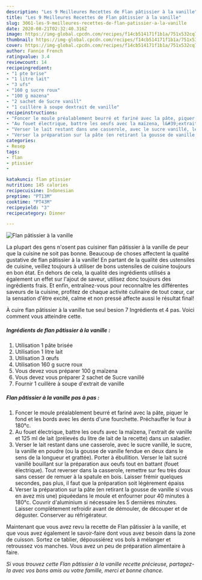 ```yaml
---
description: "Les 9 Meilleures Recettes de Flan pâtissier à la vanille"
title: "Les 9 Meilleures Recettes de Flan pâtissier à la vanille"
slug: 3061-les-9-meilleures-recettes-de-flan-patissier-a-la-vanille
date: 2020-08-21T02:32:40.316Z
image: https://img-global.cpcdn.com/recipes/f14cb514171f1b1a/751x532cq70/flan-patissier-a-la-vanille-photo-principale-de-la-recette.jpg
thumbnail: https://img-global.cpcdn.com/recipes/f14cb514171f1b1a/751x532cq70/flan-patissier-a-la-vanille-photo-principale-de-la-recette.jpg
cover: https://img-global.cpcdn.com/recipes/f14cb514171f1b1a/751x532cq70/flan-patissier-a-la-vanille-photo-principale-de-la-recette.jpg
author: Fannie French
ratingvalue: 3.4
reviewcount: 14
recipeingredient:
- "1 pte brise"
- "1 litre lait"
- "3 ufs"
- "160 g sucre roux"
- "100 g mazena"
- "2 sachet de Sucre vanill"
- "1 cuillère à soupe dextrait de vanille"
recipeinstructions:
- "Foncer le moule préalablement beurré et fariné avec la pâte, piquer le fond et les bords avec les dents d&#39;une fourchette. Préchauffer le four à 180°c."
- "Au fouet électrique, battre les oeufs avec la maïzena, l&#39;extrait de vanille et 125 ml de lait (prélevés du litre de lait de la recette) dans un saladier."
- "Verser le lait restant dans une casserole, avec le sucre vanillé, le sucre, la vanille en poudre (ou la gousse de vanille fendue en deux dans le sens de la longueur et grattée). Porter à ébullition. Verser le lait sucré vanillé bouillant sur la préparation aux oeufs tout en battant (fouet électrique). Tout reverser dans la casserole, remettre sur feu très doux sans cesser de remuer à la spatule en bois. Laisser frémir quelques secondes, pas plus, il faut que la préparation soit légèrement épaiss"
- "Verser la préparation sur la pâte (en retirant la gousse de vanille si vous en avez mis une) piquéedans le moule et enfourner pour 40 minutes à 180°c. Couvrir d&#39;aluminium si nécessaire les 5 dernières minutes. Laisser complètement refroidir avant de démouler, de découper et de déguster. Conserver au réfrigérateur."
categories:
- Resep
tags:
- flan
- ptissier
- 

katakunci: flan ptissier  
nutrition: 145 calories
recipecuisine: Indonesian
preptime: "PT13M"
cooktime: "PT43M"
recipeyield: "3"
recipecategory: Dinner

---
```



![Flan pâtissier à la vanille](https://img-global.cpcdn.com/recipes/f14cb514171f1b1a/751x532cq70/flan-patissier-a-la-vanille-photo-principale-de-la-recette.jpg)

La plupart des gens n'osent pas cuisiner flan pâtissier à la vanille de peur que la cuisine ne soit pas bonne. Beaucoup de choses affectent la qualité gustative de flan pâtissier à la vanille! En partant de la qualité des ustensiles de cuisine, veillez toujours à utiliser de bons ustensiles de cuisine toujours en bon état. En dehors de cela, la qualité des ingrédients utilisés a également un effet sur l'ajout de saveur, utilisez donc toujours des ingrédients frais. Et enfin, entraînez-vous pour reconnaître les différentes saveurs de la cuisine, profitez de chaque activité culinaire de tout cœur, car la sensation d'être excité, calme et non pressé affecte aussi le résultat final!

<!--inarticleads1-->

À cuire flan pâtissier à la vanille tue seul besion 7 Ingrédients et 4 pas. Voici comment vous atteindre cette.

##### Ingrédients de flan pâtissier à la vanille :

1. Utilisation 1 pâte brisée
1. Utilisation 1 litre lait
1. Utilisation 3 œufs
1. Utilisation 160 g sucre roux
1. Vous devez vous préparer 100 g maïzena
1. Vous devez vous préparer 2 sachet de Sucre vanillé
1. Fournir 1 cuillère à soupe d&#39;extrait de vanille




<!--inarticleads2-->

##### Flan pâtissier à la vanille pas à pas :

1. Foncer le moule préalablement beurré et fariné avec la pâte, piquer le fond et les bords avec les dents d&#39;une fourchette. Préchauffer le four à 180°c.
1. Au fouet électrique, battre les oeufs avec la maïzena, l&#39;extrait de vanille et 125 ml de lait (prélevés du litre de lait de la recette) dans un saladier.
1. Verser le lait restant dans une casserole, avec le sucre vanillé, le sucre, la vanille en poudre (ou la gousse de vanille fendue en deux dans le sens de la longueur et grattée). Porter à ébullition. Verser le lait sucré vanillé bouillant sur la préparation aux oeufs tout en battant (fouet électrique). Tout reverser dans la casserole, remettre sur feu très doux sans cesser de remuer à la spatule en bois. Laisser frémir quelques secondes, pas plus, il faut que la préparation soit légèrement épaiss
1. Verser la préparation sur la pâte (en retirant la gousse de vanille si vous en avez mis une) piquéedans le moule et enfourner pour 40 minutes à 180°c. Couvrir d&#39;aluminium si nécessaire les 5 dernières minutes. Laisser complètement refroidir avant de démouler, de découper et de déguster. Conserver au réfrigérateur.




<!--inarticleads1-->

<p>
Maintenant que vous avez revu la recette de Flan pâtissier à la vanille, et que vous avez également le savoir-faire dont vous avez besoin dans la zone de cuisson. Sortez ce tablier, dépoussiérez vos bols à mélanger et retroussez vos manches. Vous avez un peu de préparation alimentaire à faire.
</p>

<p>
<i>Si vous trouvez cette Flan pâtissier à la vanille recette précieuse, partagez-la avec vos bons amis ou votre famille, merci et bonne chance.</i>
</p>
